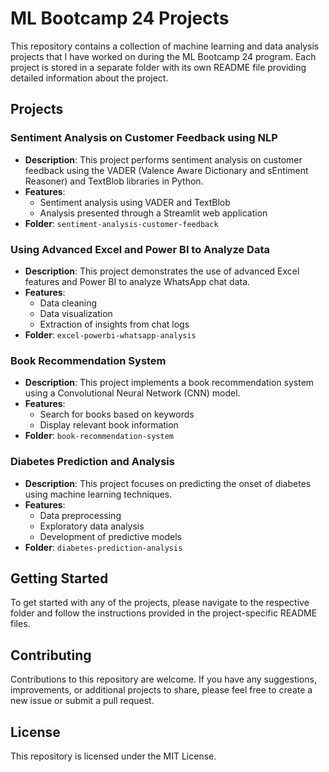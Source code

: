 # ML Bootcamp 24 Projects

This repository contains a collection of machine learning and data analysis projects that I have worked on during the ML Bootcamp 24 program. Each project is stored in a separate folder with its own README file providing detailed information about the project.

## Projects

### Sentiment Analysis on Customer Feedback using NLP

- **Description**: This project performs sentiment analysis on customer feedback using the VADER (Valence Aware Dictionary and sEntiment Reasoner) and TextBlob libraries in Python.
- **Features**:
  - Sentiment analysis using VADER and TextBlob
  - Analysis presented through a Streamlit web application
- **Folder**: `sentiment-analysis-customer-feedback`

### Using Advanced Excel and Power BI to Analyze Data

- **Description**: This project demonstrates the use of advanced Excel features and Power BI to analyze WhatsApp chat data.
- **Features**:
  - Data cleaning
  - Data visualization
  - Extraction of insights from chat logs
- **Folder**: `excel-powerbi-whatsapp-analysis`

### Book Recommendation System

- **Description**: This project implements a book recommendation system using a Convolutional Neural Network (CNN) model.
- **Features**:
  - Search for books based on keywords
  - Display relevant book information
- **Folder**: `book-recommendation-system`

### Diabetes Prediction and Analysis

- **Description**: This project focuses on predicting the onset of diabetes using machine learning techniques.
- **Features**:
  - Data preprocessing
  - Exploratory data analysis
  - Development of predictive models
- **Folder**: `diabetes-prediction-analysis`

## Getting Started

To get started with any of the projects, please navigate to the respective folder and follow the instructions provided in the project-specific README files.

## Contributing

Contributions to this repository are welcome. If you have any suggestions, improvements, or additional projects to share, please feel free to create a new issue or submit a pull request.

## License

This repository is licensed under the MIT License.

